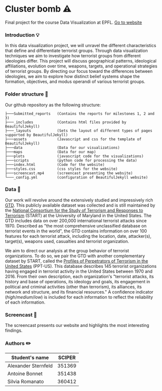 # Cluster bomb :warning:
Final project for the course Data Visualization at EPFL. [Go to website](https://com-480-data-visualization.github.io/project-2023-yeravizard/)

### Introduction :bulb:
In this data visualization project, we will unravel the different characteristics that define and differentiate terrorist groups. Through data visualization techniques we aim to investigate how terrorist groups from different ideologies differ. This project will discuss geographical patterns, ideological affiliations, evolution over time, weapons, targets, and operational strategies of terrorist groups. By directing our focus toward the differences between ideologies, we aim to explore how distinct belief systems shape the formation, objectives, and modus operandi of various terrorist groups.

### Folder structure :file_folder:
Our github repository as the following structure:
```       
├───Submitted_reports   (Contains the reports for milestones 1, 2 and 3)
├───_includes           (Contains html files provided by BeautifulJekyll)
├───_layouts            (Sets the layout of different types of pages supported by BeautifulJekyll)
├───assets              (Javascript and css for the template of BeautifulJekyll)
├───data                (Data for our visualizations)
├───maps                (Data for our map)
├───plots               (javascript code for the visualizations)
├───scripts             (python code for processing the data)
├───index.html          (Code for the website)
├───styles.css          (css styles for the website)
├───screencast.mp4      (screencast presenting the website)
└───_config.yml         (configuration of BeautifulJekyll website)
```

### Data :memo:

Our work will revolve around the extensively studied and impressively rich [GTD](https://www.start.umd.edu/gtd/). This publicly available dataset was collected and is still maintained by the [National Consortium for the Study of Terrorism and Responses to Terrorism](https://www.start.umd.edu) (START) at the University of Maryland in the United States. The GTD includes data on over 200,000 international terrorist attacks since 1970. Described as "the most comprehensive unclassified database on terrorist events in the world", the GTD contains information on over 100 features for each terrorist attack, including the location, date, attacker(s), target(s), weapons used, casualties and terrorist organization. 

We aim to direct our analysis at the group behavior of terrorist organizations. To do so, we pair the GTD  with another complementary dataset by START, called the [Profiles of Perpetrators of Terrorism in the United States](https://dataverse.harvard.edu/dataset.xhtml?persistentId=hdl%3A1902.1/17702) (PPT-US). This database describes 145 terrorist organizations having engaged in terrorist activity in the United States between 1970 and 2016. From their own description, each organization's "terrorist attacks, its history and base of operations, its ideology and goals, its engagement in political and criminal activities (other than terrorism), its alliances, its network and structure, and its financial resources." A confidence indicator (*high*/*medium*/*low*) is included for each information to reflect the reliability of each information. 

### Screencast :movie_camera:
The screencast presents our website and highlights the most interesting findings. 

### Authors :pencil2:

| Student's name | SCIPER |
| -------------- | ------ |
| Alexander Sternfeld | 351369 |
| Antoine Bonnet | 351438 |
| Silvia Romanato | 360412 |



